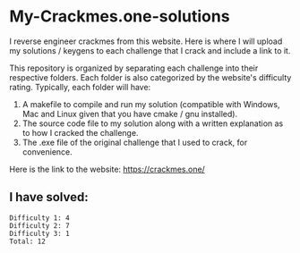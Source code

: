 # My-Crackmes.one-solutions
I reverse engineer crackmes from this website.
Here is where I will upload my solutions / keygens to each challenge that I crack and include a link to it.

This repository is organized by separating each challenge into their respective folders. Each folder is also categorized by the website's difficulty rating.
Typically, each folder will have:
1. A makefile to compile and run my solution (compatible with Windows, Mac and Linux given that you have cmake / gnu installed).
2. The source code file to my solution along with a written explanation as to how I cracked the challenge.
3. The .exe file of the original challenge that I used to crack, for convenience.

Here is the link to the website:
https://crackmes.one/

I have solved:
--------------
```
Difficulty 1: 4
Difficulty 2: 7
Difficulty 3: 1
Total: 12
```
